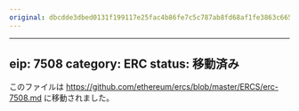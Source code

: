 ```yaml
---
original: dbcdde3dbed0131f199117e25fac4b86fe7c5c787ab8fd68af1fe3863c6650ae
---
```


---
eip: 7508
category: ERC
status: 移動済み
---

このファイルは https://github.com/ethereum/ercs/blob/master/ERCS/erc-7508.md に移動されました。